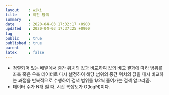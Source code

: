 ```yaml
---
layout    : wiki
title     : 이진 탐색
summary   : 
date      : 2020-04-03 17:32:17 +0900
updated   : 2020-04-03 17:37:25 +0900
tag       : 
public    : true
published : true
parent    : 
latex     : false
---
```


- 정렬되어 있는 배열에서 중간 위치의 값과 비교하여 값의 비교 결과에 따라 범위를 좌측 혹은 우측 데이터로 다시 설정하여 해당 범위의 중간 위치의 값을 다시 비교하는 과정을 반복적으로 수행하여 검색 범위를 1/2씩 줄여가는 검색 알고리즘.  
- 데이터 수가 N개 일 때, 시간 복잡도가 O(logN)이다.  



